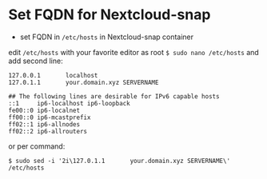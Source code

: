 # Set FQDN for Nextcloud-snap

* set FQDN in `/etc/hosts` in Nextcloud-snap container

edit `/etc/hosts` with your favorite editor as root `$ sudo nano /etc/hosts` and add second line:
```
127.0.0.1       localhost
127.0.1.1       your.domain.xyz SERVERNAME

## The following lines are desirable for IPv6 capable hosts
::1     ip6-localhost ip6-loopback
fe00::0 ip6-localnet
ff00::0 ip6-mcastprefix
ff02::1 ip6-allnodes
ff02::2 ip6-allrouters
```
or per command:
```
$ sudo sed -i '2i\127.0.1.1       your.domain.xyz SERVERNAME\' /etc/hosts
```
